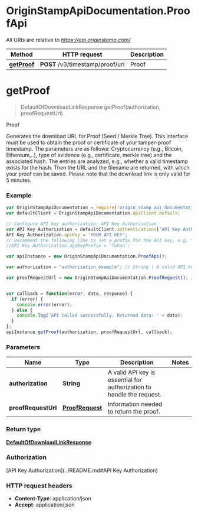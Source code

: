 # OriginStampApiDocumentation.ProofApi

All URIs are relative to *https://api.originstamp.com/*

Method | HTTP request | Description
------------- | ------------- | -------------
[**getProof**](ProofApi.md#getProof) | **POST** /v3/timestamp/proof/url | Proof


<a name="getProof"></a>
# **getProof**
> DefaultOfDownloadLinkResponse getProof(authorization, proofRequestUrl)

Proof

Generates the download URL for Proof (Seed / Merkle Tree). This interface must be used to obtain the proof or certificate of your tamper-proof timestamp. The parameters are as follows: Cryptocurrency (e.g., Bitcoin, Ethereum,..), type of evidence (e.g., certificate, merkle tree) and the associated hash. The entries are analyzed, e.g., whether a valid timestamp exists for the hash. Then the URL and the filename are returned, with which your proof can be saved. Please note that the download link is only valid for 5 minutes.

### Example
```javascript
var OriginStampApiDocumentation = require('origin_stamp_api_documentation');
var defaultClient = OriginStampApiDocumentation.ApiClient.default;

// Configure API key authorization: API Key Authorization
var API Key Authorization = defaultClient.authentications['API Key Authorization'];
API Key Authorization.apiKey = 'YOUR API KEY';
// Uncomment the following line to set a prefix for the API key, e.g. "Token" (defaults to null)
//API Key Authorization.apiKeyPrefix = 'Token';

var apiInstance = new OriginStampApiDocumentation.ProofApi();

var authorization = "authorization_example"; // String | A valid API key is essential for authorization to handle the request.

var proofRequestUrl = new OriginStampApiDocumentation.ProofRequest(); // ProofRequest | Information needed to return the proof.


var callback = function(error, data, response) {
  if (error) {
    console.error(error);
  } else {
    console.log('API called successfully. Returned data: ' + data);
  }
};
apiInstance.getProof(authorization, proofRequestUrl, callback);
```

### Parameters

Name | Type | Description  | Notes
------------- | ------------- | ------------- | -------------
 **authorization** | **String**| A valid API key is essential for authorization to handle the request. | 
 **proofRequestUrl** | [**ProofRequest**](ProofRequest.md)| Information needed to return the proof. | 

### Return type

[**DefaultOfDownloadLinkResponse**](DefaultOfDownloadLinkResponse.md)

### Authorization

[API Key Authorization](../README.md#API Key Authorization)

### HTTP request headers

 - **Content-Type**: application/json
 - **Accept**: application/json

